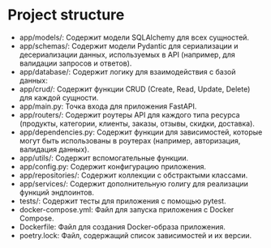 
# Project structure
- app/models/: Содержит модели SQLAlchemy для всех сущностей.
- app/schemas/: Содержит модели Pydantic для сериализации и десериализации данных, используемых в API (например, для валидации запросов и ответов).
- app/database/: Содержит логику для взаимодействия с базой данных:
- app/crud/: Содержит функции CRUD (Create, Read, Update, Delete) для каждой сущности.
- app/main.py: Точка входа для приложения FastAPI.
- app/routers/: Содержит роутеры API для каждого типа ресурса (продукты, категории, клиенты, заказы, отзывы, скидки, доставка).
- app/dependencies.py: Содержит функции для зависимостей, которые могут быть использованы в роутерах (например, авторизация, валидация данных).
- app/utils/: Содержит вспомогательные функции.
- app/config.py: Содержит конфигурацию приложения.
- app/repositories/: Содержит коллекции с обстрактыми классами.
- app/services/: Содержит дополнительную голигу для реализации функций эндпоинтов.
- tests/: Содержит тесты для приложения с помощью pytest.
- docker-compose.yml: Файл для запуска приложения с Docker Compose.
- Dockerfile: Файл для создания Docker-образа приложения.
- poetry.lock: Файл, содержащий список зависимостей и их версии.
